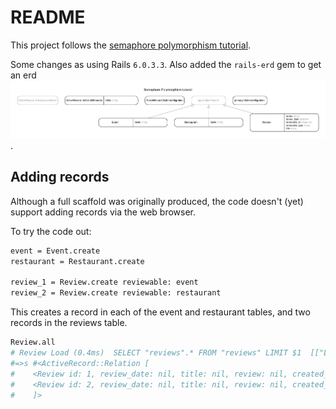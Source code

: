 # README

This project follows the [semaphore polymorphism tutorial](https://semaphoreci.com/blog/2017/08/16/polymorphic-associations-in-rails.html).

Some changes as using Rails `6.0.3.3`. Also added the `rails-erd` gem to get an erd![project erd](doc/erd.png).

## Adding records

Although a full scaffold was originally produced, the code doesn't (yet) support adding records via the web browser.

To try the code out:

```bash
event = Event.create
restaurant = Restaurant.create

review_1 = Review.create reviewable: event
review_2 = Review.create reviewable: restaurant
```

This creates a record in each of the event and restaurant tables, and two records in the reviews table.

```bash
Review.all
# Review Load (0.4ms)  SELECT "reviews".* FROM "reviews" LIMIT $1  [["LIMIT", 11]]
#=>s #<ActiveRecord::Relation [
#    <Review id: 1, review_date: nil, title: nil, review: nil, created_at: "2020-09-21 14:22:04", updated_at: "2020-09-21 14:22:04", reviewable_type: "Event", reviewable_id: 1>,
#    <Review id: 2, review_date: nil, title: nil, review: nil, created_at: "2020-09-21 14:22:38", updated_at: "2020-09-21 14:22:38", reviewable_type: "Restaurant", reviewable_id: 1>;
#    ]>
```
